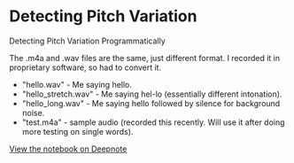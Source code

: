 # Detecting Pitch Variation
Detecting Pitch Variation Programmatically


The .m4a and .wav files are the same, just different format. I recorded it in proprietary software, so had to convert it.

- "hello.wav" - Me saying hello.
- "hello_stretch.wav" - Me saying hel-lo (essentially different intonation). 
- "hello_long.wav" - Me saying hello followed by silence for background noise.
- "test.m4a" - sample audio (recorded this recently. Will use it after doing more testing on single words).

[View the notebook on Deepnote](https://deepnote.com/viewer/github/Yushgoel/pitch-variation/blob/master/FFT%20Analysis.ipynb)
